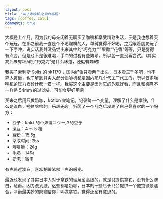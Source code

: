 ```yaml
---
layout: post
title: '买了咖啡机之后的感悟'
tags: [coffee, zatu]
comments: true
---
```


大概是上个月，因为我的母亲闲着无聊买了咖啡机享受精致生活，于是我也想着买个玩玩。在那之前我一直是个不喝咖啡的人，单纯觉得不好喝，之后跟着朋友玩了一下手冲，说实话我并没品尝出来其中的“巧克力”“”果酸“”花香“等等，只是觉得有点苦，但是也不是很难喝，手冲的过程有些繁琐，所以就一直没再尝试。（其实我后来有理解到“巧克力”是什么味道，还挺有趣的）

我买了索利斯 Solis 的 sk1170 ，国内好像只卖两千出头，日本卖三千多吧，也不算太离谱，也了解到其实大部分咖啡机都是国内那几个代工厂代工的，所以很多咖啡机的压力表设计都一摸一样。我买这个主要是因为它的外观好看，而且和德隆不一样是 54mm 的过滤头，可能会更好用吧。

买来之后用只做奶咖，Notion 做笔记，记录每一个变量，理解了什么是拿铁，什么是澳白，短笛啥啥的，乐趣无穷。折腾了一个月之后发现了自己最喜欢的一个配方：

- 豆子：kaldi 的中烘偏コク一点的豆子
- 磨豆：4 ～ 5 档
- 豆粉：15.5g
- 萃取时间: 25s
- 咖啡量：20g
- 牛奶：145g
- 奶泡：微泡

有点贴近澳白，喜欢稍微浓郁一点的感觉。

最近也发现了其实日本人对于拿铁的理解蛮高级的，就是只提供拿铁，没有什么澳白，短笛。因为说到底，这些都是奶咖，日本的一些店长只会提供一个他觉得最适合，平衡最美妙的奶咖给你，叫做拿铁。觉得还蛮有意思的。
